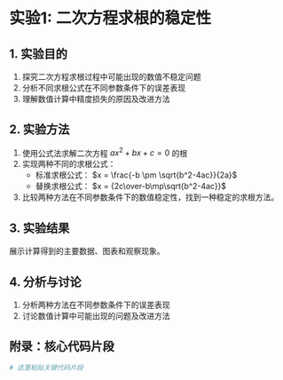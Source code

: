 # 实验1: 二次方程求根的稳定性

## 1. 实验目的
1. 探究二次方程求根过程中可能出现的数值不稳定问题
2. 分析不同求根公式在不同参数条件下的误差表现
3. 理解数值计算中精度损失的原因及改进方法

## 2. 实验方法
1. 使用公式法求解二次方程 $ax^2+bx+c=0$ 的根
2. 实现两种不同的求根公式：
   - 标准求根公式： $x = \frac{-b \pm \sqrt{b^2-4ac}}{2a}$
   - 替换求根公式： $x = {2c\over-b\mp\sqrt{b^2-4ac}}$
3. 比较两种方法在不同参数条件下的数值稳定性，找到一种稳定的求根方法。

## 3. 实验结果
展示计算得到的主要数据、图表和观察现象。
   


## 4. 分析与讨论
1. 分析两种方法在不同参数条件下的误差表现
2. 讨论数值计算中可能出现的问题及改进方法


## 附录：核心代码片段
```python
# 这里粘贴关键代码片段
```
